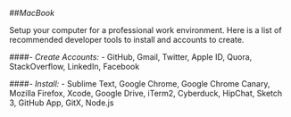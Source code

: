 ##_MacBook_

Setup your computer for a professional work environment. Here is a list of
recommended developer tools to install and accounts to create.

####_- Create Accounts:_
      - GitHub, Gmail, Twitter, Apple ID, Quora, StackOverflow, LinkedIn, Facebook

####_- Install:_
      - Sublime Text, Google Chrome, Google Chrome Canary,
      Mozilla Firefox, Xcode, Google Drive, iTerm2, Cyberduck,
      HipChat, Sketch 3, GitHub App, GitX, Node.js
